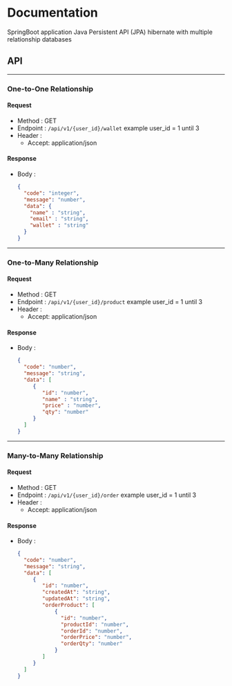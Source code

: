 # Documentation

SpringBoot application Java Persistent API (JPA) hibernate with multiple relationship databases


## API

---

### One-to-One Relationship

#### Request
- Method : GET
- Endpoint : ``/api/v1/{user_id}/wallet`` example user_id = 1 until 3
- Header :
  - Accept: application/json

#### Response
- Body :
    ```json
    {
      "code": "integer",
      "message": "number",
      "data": {
        "name" : "string",
        "email" : "string",
        "wallet" : "string"
      }
    }
    ```
  
---

### One-to-Many Relationship

#### Request
- Method : GET
- Endpoint : ``/api/v1/{user_id}/product`` example user_id = 1 until 3
- Header :
    - Accept: application/json

#### Response
- Body :
    ```json
    {
      "code": "number",
      "message": "string",
      "data": [
         {
            "id": "number",
            "name" : "string",
            "price" : "number",
            "qty": "number"
         }
      ]
    }
    ```

---

### Many-to-Many Relationship

#### Request
- Method : GET
- Endpoint : ``/api/v1/{user_id}/order`` example user_id = 1 until 3
- Header :
    - Accept: application/json

#### Response
- Body :
    ```json
    {
      "code": "number",
      "message": "string",
      "data": [
         {
            "id": "number",
            "createdAt": "string",
            "updatedAt": "string",
            "orderProduct": [
                {
                  "id": "number",
                  "productId": "number",
                  "orderId": "number",
                  "orderPrice": "number",
                  "orderQty": "number"
                }
            ] 
         }
      ]
    }
    ```